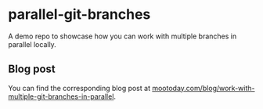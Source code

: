 # parallel-git-branches

A demo repo to showcase how you can work with multiple branches in parallel locally.

## Blog post

You can find the corresponding blog post at [mootoday.com/blog/work-with-multiple-git-branches-in-parallel](https://mootoday.com/blog/work-with-multiple-git-branches-in-parallel).
